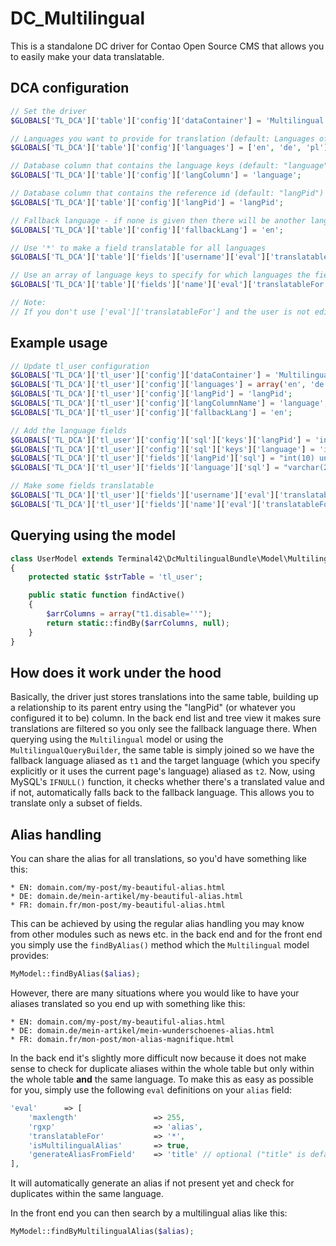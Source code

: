 DC_Multilingual
===============

This is a standalone DC driver for Contao Open Source CMS that allows you to easily make your data translatable.

## DCA configuration

```php
// Set the driver
$GLOBALS['TL_DCA']['table']['config']['dataContainer'] = 'Multilingual';

// Languages you want to provide for translation (default: Languages of all root pages)
$GLOBALS['TL_DCA']['table']['config']['languages'] = ['en', 'de', 'pl'];

// Database column that contains the language keys (default: "language")
$GLOBALS['TL_DCA']['table']['config']['langColumn'] = 'language';

// Database column that contains the reference id (default: "langPid")
$GLOBALS['TL_DCA']['table']['config']['langPid'] = 'langPid';

// Fallback language - if none is given then there will be another language "fallback" selectable from the dropdown
$GLOBALS['TL_DCA']['table']['config']['fallbackLang'] = 'en';

// Use '*' to make a field translatable for all languages
$GLOBALS['TL_DCA']['table']['fields']['username']['eval']['translatableFor'] = '*';

// Use an array of language keys to specify for which languages the field is translatable
$GLOBALS['TL_DCA']['table']['fields']['name']['eval']['translatableFor'] = ['de'];

// Note:
// If you don't use ['eval']['translatableFor'] and the user is not editing the fallback language, then the field will be hidden for all the languages
```

## Example usage

```php
// Update tl_user configuration
$GLOBALS['TL_DCA']['tl_user']['config']['dataContainer'] = 'Multilingual';
$GLOBALS['TL_DCA']['tl_user']['config']['languages'] = array('en', 'de', 'pl');
$GLOBALS['TL_DCA']['tl_user']['config']['langPid'] = 'langPid';
$GLOBALS['TL_DCA']['tl_user']['config']['langColumnName'] = 'language';
$GLOBALS['TL_DCA']['tl_user']['config']['fallbackLang'] = 'en';

// Add the language fields
$GLOBALS['TL_DCA']['tl_user']['config']['sql']['keys']['langPid'] = 'index';
$GLOBALS['TL_DCA']['tl_user']['config']['sql']['keys']['language'] = 'index';
$GLOBALS['TL_DCA']['tl_user']['fields']['langPid']['sql'] = "int(10) unsigned NOT NULL default '0'";
$GLOBALS['TL_DCA']['tl_user']['fields']['language']['sql'] = "varchar(2) NOT NULL default ''";

// Make some fields translatable
$GLOBALS['TL_DCA']['tl_user']['fields']['username']['eval']['translatableFor'] = '*';
$GLOBALS['TL_DCA']['tl_user']['fields']['name']['eval']['translatableFor'] = array('de');
```

## Querying using the model

```php
class UserModel extends Terminal42\DcMultilingualBundle\Model\Multilingual
{
	protected static $strTable = 'tl_user';

	public static function findActive()
	{
		$arrColumns = array("t1.disable=''");
		return static::findBy($arrColumns, null);
	}
}
```

## How does it work under the hood

Basically, the driver just stores translations into the same table, building up
a relationship to its parent entry using the "langPid" (or whatever you
configured it to be) column. In the back end list and tree view it makes sure
translations are filtered so you only see the fallback language there.
When querying using the `Multilingual` model or using the
`MultilingualQueryBuilder`, the same table is simply joined so we have the
fallback language aliased as `t1` and the target language (which you specify
 explicitly or it uses the current page's language) aliased as `t2`. Now, using
 MySQL's `IFNULL()` function, it checks whether there's a translated value and
 if not, automatically falls back to the fallback language. This allows you to
 translate only a subset of fields.


## Alias handling

You can share the alias for all translations, so you'd have something like this:

    * EN: domain.com/my-post/my-beautiful-alias.html
    * DE: domain.de/mein-artikel/my-beautiful-alias.html
    * FR: domain.fr/mon-post/my-beautiful-alias.html

This can be achieved by using the regular alias handling you may know from
other modules such as news etc. in the back end and for the front end you simply
use the `findByAlias()` method which the `Multilingual` model provides:

```php
MyModel::findByAlias($alias);
```

However, there are many situations where you would like to have your aliases
translated so you end up with something like this:

    * EN: domain.com/my-post/my-beautiful-alias.html
    * DE: domain.de/mein-artikel/mein-wunderschoenes-alias.html
    * FR: domain.fr/mon-post/mon-alias-magnifique.html

In the back end it's slightly more difficult now because it does not make sense
to check for duplicate aliases within the whole table but only within the whole
table **and** the same language. To make this as easy as possible for you, simply
use the following `eval` definitions on your `alias` field:

```php
'eval'      => [
    'maxlength'                 => 255,
    'rgxp'                      => 'alias',
    'translatableFor'           => '*',
    'isMultilingualAlias'       => true,
    'generateAliasFromField'    => 'title' // optional ("title" is default)
],
```

It will automatically generate an alias if not present yet and check for
duplicates within the same language.

In the front end you can then search by a multilingual alias like this:

```php
MyModel::findByMultilingualAlias($alias);
```

